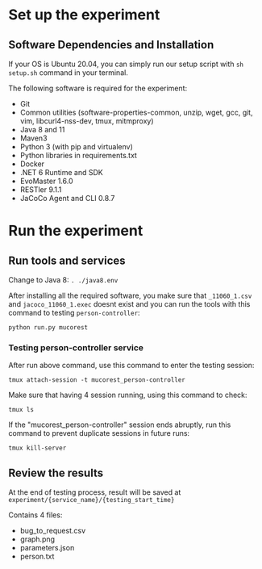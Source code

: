 

# Set up the experiment


## Software Dependencies and Installation

If your OS is Ubuntu 20.04, you can simply run our setup script with `sh setup.sh` command in your terminal.

The following software is required for the experiment:
- Git
- Common utilities (software-properties-common, unzip, wget, gcc, git, vim, libcurl4-nss-dev, tmux, mitmproxy)
- Java 8 and 11
- Maven3
- Python 3 (with pip and virtualenv)
- Python libraries in requirements.txt
- Docker
- .NET 6 Runtime and SDK
- EvoMaster 1.6.0
- RESTler 9.1.1
- JaCoCo Agent and CLI 0.8.7

# Run the experiment

## Run tools and services
Change to Java 8: `. ./java8.env`

After installing all the required software, you make sure that `_11060_1.csv` and `jacoco_11060_1.exec` doesnt exist and you can run the tools with this command to testing `person-controller`:

```
python run.py mucorest
```



### Testing person-controller service
After run above command, use this command to enter the testing session:
```
tmux attach-session -t mucorest_person-controller
```
Make sure that having 4 session running, using this command to check:
```
tmux ls
```

If the "mucorest_person-controller" session ends abruptly, run this command to prevent duplicate sessions in future runs:
```
tmux kill-server
```

## Review the results

At the end of testing process, result will be saved at `experiment/{service_name}/{testing_start_time}`

Contains 4 files:
+ bug_to_request.csv
+ graph.png
+ parameters.json
+ person.txt


